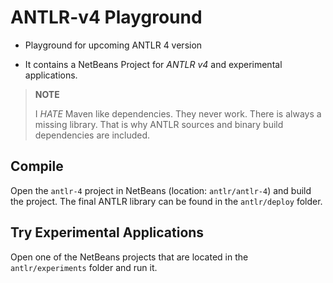ANTLR-v4 Playground
===================

- Playground for upcoming ANTLR 4 version

- It contains a NetBeans Project for *ANTLR v4* and experimental applications.

> **NOTE**
>
> I _HATE_ Maven like dependencies. They never work. There is always a missing library.
> That is why ANTLR sources and binary build dependencies are included.

## Compile

Open the `antlr-4` project in NetBeans (location: `antlr/antlr-4`) and build the project.
The final ANTLR library can be found in the `antlr/deploy` folder.

## Try Experimental Applications

Open one of the NetBeans projects that are located in the `antlr/experiments` folder and run it.